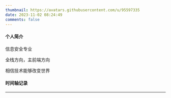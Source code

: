 ```yaml
---
thumbnail: https://avatars.githubusercontent.com/u/95597335
date: 2023-11-02 08:24:49
comments: false
---
```


#### 个人简介

信息安全专业

全栈方向，主前端方向

相信技术能够改变世界

#### 时间轴记录

---

<div class="time-axis-main">
	<ul class="time-axis"></ul>
</div>
<script src="/js/about-me.js"></script>
<br>
<br>
